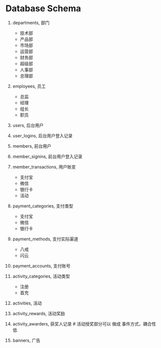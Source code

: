 # Database Schema
1.  departments, 部门
    - 技术部
    - 产品部
    - 市场部
    - 运营部
    - 财务部
    - 超级部
    - 人事部
    - 总理部
2.  employees, 员工
    - 总监
    - 经理
    - 组长
    - 职员
    
3.  users, 后台用户
4.  user_logins, 后台用户登入记录

4.  members, 前台用户
4.  member_signins, 前台用户登入记录
5.  member_transactions, 用户账变
    - 支付宝
    - 微信
    - 银行卡
    - 活动

5.  payment_categories, 支付类型
    - 支付宝
    - 微信
    - 银行卡
    
6.  payment_methods, 支付实际渠道
    - 八戒
    - 闪云
    
7.  payment_accounts, 支付账号

8.  activity_categories, 活动类型
    - 注册
    - 首充
9.  activities, 活动
10. activity_rewards, 活动奖励
11. activity_awarders, 获奖人记录 # 活动授奖部分可以 做成 事件方式，耦合性低

12. banners, 广告

